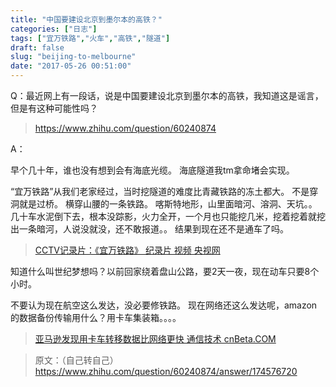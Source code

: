 ```yaml
---
title: "中国要建设北京到墨尔本的高铁？"
categories: ["日志"]
tags: ["宜万铁路","火车","高铁","隧道"]
draft: false
slug: "beijing-to-melbourne"
date: "2017-05-26 00:51:00"
---
```


Q：最近网上有一段话，说是中国要建设北京到墨尔本的高铁，我知道这是谣言，但是有这种可能性吗？

> <a href="https://www.zhihu.com/question/60240874" target="_blank">https://www.zhihu.com/question/60240874</a>  
      
A：

早个几十年，谁也没有想到会有海底光缆。
海底隧道我tm拿命堵会实现。

“宜万铁路”从我们老家经过，当时挖隧道的难度比青藏铁路的冻土都大。
不是穿洞就是过桥。
横穿山腰的一条铁路。
喀斯特地形，山里面暗河、溶洞、天坑。。
几十车水泥倒下去，根本没踪影，火力全开，一个月也只能挖几米，挖着挖着就挖出一条暗河，人说没就没，还不敢报道。。
结果到现在还不是通车了吗。

> <a href="http://tv.cntv.cn/videoset/C33369" target="_blank">CCTV记录片：《宜万铁路》 纪录片 视频 央视网</a>

知道什么叫世纪梦想吗？以前回家绕着盘山公路，要2天一夜，现在动车只要8个小时。


不要认为现在航空这么发达，没必要修铁路。
现在网络还这么发达呢，amazon的数据备份传输用什么？用卡车集装箱。。。。

> <a href="http://www.cnbeta.com/articles/tech/563297.htm" target="_blank">亚马逊发现用卡车转移数据比网络更快 通信技术 cnBeta.COM</a>

> 原文：（自己转自己）<a href="https://www.zhihu.com/question/60240874/answer/174576720" target="_blank">https://www.zhihu.com/question/60240874/answer/174576720</a>
